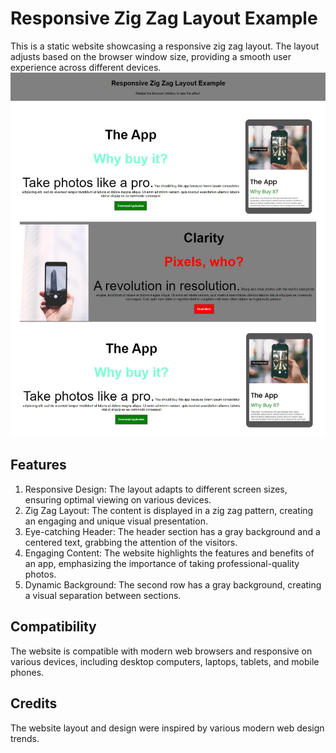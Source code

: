# Responsive Zig Zag Layout Example

This is a static website showcasing a responsive zig zag layout. The layout adjusts based on the browser window size, providing a smooth user experience across different devices.
![staticwebsitemakes.jpg](output%2Fstaticwebsitemakes.jpg)

## Features

1. Responsive Design: The layout adapts to different screen sizes, ensuring optimal viewing on various devices.
2. Zig Zag Layout: The content is displayed in a zig zag pattern, creating an engaging and unique visual presentation.
3. Eye-catching Header: The header section has a gray background and a centered text, grabbing the attention of the visitors.
4. Engaging Content: The website highlights the features and benefits of an app, emphasizing the importance of taking professional-quality photos.
5.  Dynamic Background: The second row has a gray background, creating a visual separation between sections.

 
## Compatibility

The website is compatible with modern web browsers and responsive on various devices, including desktop computers, laptops, tablets, and mobile phones.

## Credits

The website layout and design were inspired by various modern web design trends.

